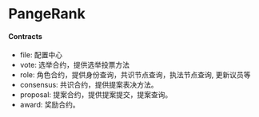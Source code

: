 # PangeRank
#### Contracts
- file: 配置中心
- vote: 选举合约，提供选举投票方法
- role: 角色合约，提供身份查询，共识节点查询，执法节点查询, 更新议员等
- consensus: 共识合约，提供提案表决方法。
- proposal: 提案合约，提供提案提交，提案查询。
- award: 奖励合约。

